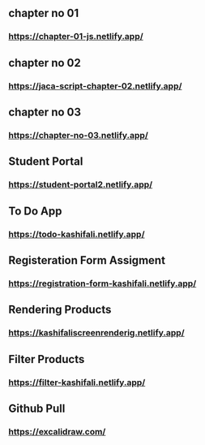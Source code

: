 
##  chapter no 01
### https://chapter-01-js.netlify.app/

##  chapter no 02
### https://jaca-script-chapter-02.netlify.app/

##  chapter no 03
### https://chapter-no-03.netlify.app/

##  Student Portal
### https://student-portal2.netlify.app/

##  To Do App
### https://todo-kashifali.netlify.app/

##  Registeration Form Assigment 
### https://registration-form-kashifali.netlify.app/

##  Rendering Products
### https://kashifaliscreenrenderig.netlify.app/

##  Filter Products
### https://filter-kashifali.netlify.app/

## Github Pull
### https://excalidraw.com/








<!-- <h3>
<a href="https://chapter-01-js.netlify.app/" target="_blank">Chapter No 01</a> <br /> <br />
<a href="https://jaca-script-chapter-02.netlify.app/" target="_blank">Chapter No 02</a>  <br /> <br />
<a href="https://chapter-no-03.netlify.app/" target="_blank">Chapter No 03</a>  <br /> <br />
<a href="https://student-portal2.netlify.app/" target="_blank">Student Portal</a> <br /> <br />
<a href="https://todo-kashifali.netlify.app/" target="_blank">Todo App</a><br /> <br />
<a href="https://registration-form-kashifali.netlify.app/" target="_blank">Registeration Form</a><br /> <br />
<a href="https://kashifaliscreenrenderig.netlify.app/"target="_blank">Rendering Products</a><br /> <br />
<a href="https://filter-kashifali.netlify.app/" target="_blank">Filter Products</a><br /> <br />
</h3>

## Thanks For Chechinkg My Links -->
